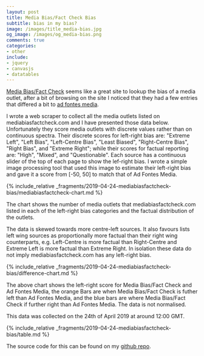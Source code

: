 ```yaml
---
layout: post
title: Media Bias/Fact Check Bias
subtitle: bias in my bias?
image: /images/title_media-bias.jpg
og_image: /images/og_media-bias.png
comments: true
categories:
- other
include:
- jquery
- canvasjs
- datatables
---
```


[Media Bias/Fact Check](https://mediabiasfactcheck.com/) seems like a great site to lookup the bias of a media outlet, after a bit of browsing on the site I noticed that they had a few entries that differed a bit to [ad fontes media](https://www.adfontesmedia.com/).

I wrote a web scraper to collect all the media outlets listed on mediabiasfactcheck.com and I have presented those data below. Unfortunately they score media outlets with discrete values rather than on continuous spectra. Their discrete scores for left-right bias are: "Extreme Left", "Left Bias", "Left-Centre Bias", "Least Biased", "Right-Centre Bias", "Right Bias", and "Extreme Right"; while their scores for factual reporting are: "High", "Mixed", and "Questionable". Each source has a continuous slider of the top of each page to show the lef-right bias. I wrote a simple image processing tool that used this image to estimate their left-right bias and gave it a score from [-50, 50] to match that of Ad Fontes Media.    

{% include_relative _fragments/2019-04-24-mediabiasfactcheck-bias/mediabiasfactcheck-chart.md %}

The chart shows the number of media outlets that mediabiasfactcheck.com listed in each of the left-right bias categories and the factual distribution of the outlets. 

The data is skewed towards more centre-left sources. It also favours lists left wing sources as proportionally more factual than their right wing counterparts, e.g. Left-Centre is more factual than Right-Centre and Extreme Left is more factual than Extreme Right. In isolation these data do not imply mediabiasfactcheck.com has any left-right bias.

{% include_relative _fragments/2019-04-24-mediabiasfactcheck-bias/difference-chart.md %}

The above chart shows the left-right score for Media Bias/Fact Check and Ad Fontes Media, the orange Bars are when Media Bias/Fact Check is futher left than Ad Fontes Media, and the blue bars are where Media Bias/Fact Check if further right than Ad Fontes Media. The data is not normalised.

This data was collected on the 24th of April 2019 at around 12:00 GMT.

<script>
    $(document).ready( function () {
        $('#table_id').DataTable({
            "columnDefs": [
                { "targets": [3, 4], "searchable": false } // Last two columns are not searchable
            ]
        });
    } );
</script>

{% include_relative _fragments/2019-04-24-mediabiasfactcheck-bias/table.md %}

The source code for this can be found on my [github repo](https://github.com/IgniparousTempest/mediabiasfactcheck.com-bias).